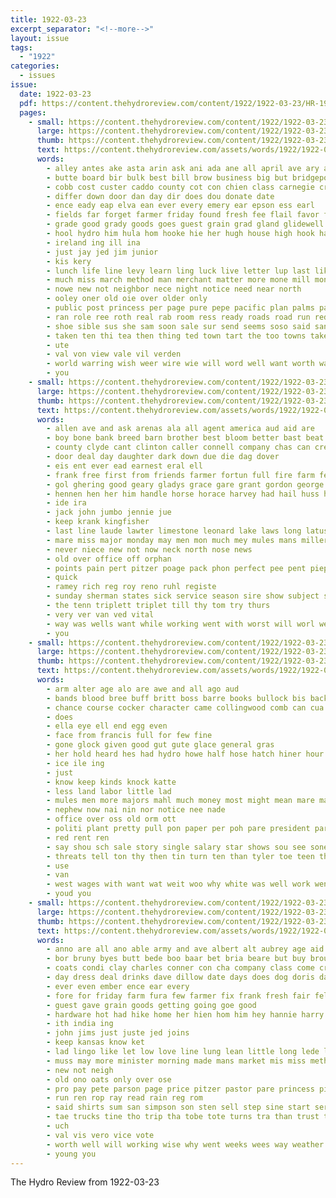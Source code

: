 ```yaml
---
title: 1922-03-23
excerpt_separator: "<!--more-->"
layout: issue
tags:
  - "1922"
categories:
  - issues
issue:
  date: 1922-03-23
  pdf: https://content.thehydroreview.com/content/1922/1922-03-23/HR-1922-03-23.pdf
  pages:
    - small: https://content.thehydroreview.com/content/1922/1922-03-23/small/HR-1922-03-23-01.jpg
      large: https://content.thehydroreview.com/content/1922/1922-03-23/large/HR-1922-03-23-01.jpg
      thumb: https://content.thehydroreview.com/content/1922/1922-03-23/thumbnails/HR-1922-03-23-01.jpg
      text: https://content.thehydroreview.com/assets/words/1922/1922-03-23/HR-1922-03-23-01.txt
      words:
        - alley antes ake asta arin ask ani ada ane all april ave ary and aman apache ades are
        - butte board bir bulk best bill brow business big but bridgeport bound begun better been back brother buy boucher busi beene boot bale buyer beans
        - cobb cost custer caddo county cot con chien class carnegie cream childre crea city cao can college cam chile come consoli comes cyril church child coast carr cold candy course
        - differ down door dan day dir does dou donate date
        - ence eady eap elva ean ever every emery ear epson ess earl
        - fields far forget farmer friday found fresh fee flail favor famous farm font few figures floor fees fore folks for from felton first
        - grade good grady goods goes guest grain grad gland glidewell
        - hool hydro him hula hom hooke hie her hugh house high hook hand hert home head hust har hold hub how had hal has hair
        - ireland ing ill ina
        - just jay jed jim junior
        - kis kery
        - lunch life line levy learn ling luck live letter lup last like litteer long list lung large ligh losing let little
        - much miss march method man merchant matter more mone mill mond mee money manner must mills many most main mae
        - nowe new not neighbor nece night notice need near north
        - ooley oner old oie over older only
        - public post princess per page pure pepe pacific plan palms pay port pleasant people place piece phe
        - ran role ree roth real rab room ress ready roads road run red rival roy reas reeds read running reed rather rent
        - shoe sible sus she sam soon sale sur send seems soso said sane stand strong school see sister strang second stick sin saturday such schol schools sales ser sed sever sport sal sid state say stock
        - taken ten thi tea then thing ted town tart the too towns takes taste tie tax than teach tin ton them tor tey thresher trip tite times tole take
        - ute
        - val von view vale vil verden
        - world warring wish weer wire wie will word well want worth ways week washita work weather wild while wise west with was words way why wooden
        - you
    - small: https://content.thehydroreview.com/content/1922/1922-03-23/small/HR-1922-03-23-02.jpg
      large: https://content.thehydroreview.com/content/1922/1922-03-23/large/HR-1922-03-23-02.jpg
      thumb: https://content.thehydroreview.com/content/1922/1922-03-23/thumbnails/HR-1922-03-23-02.jpg
      text: https://content.thehydroreview.com/assets/words/1922/1922-03-23/HR-1922-03-23-02.txt
      words:
        - allen ave and ask arenas ala all agent america aud aid are
        - boy bone bank breed barn brother best bloom better bast beat breeding box
        - county clyde cant clinton caller connell company chas can creek comes col city colt
        - door deal day daughter dark down due die dag dover
        - eis ent ever ead earnest eral ell
        - frank free first from friends farmer fortun full fire farm fer for
        - gol ghering good geary gladys grace gare grant gordon george
        - hennen hen her him handle horse horace harvey had hail huss has hydro home hold
        - ide ira
        - jack john jumbo jennie jue
        - keep krank kingfisher
        - last line laude lawter limestone leonard lake laws long latus left little
        - mare miss major monday may men mon much mey mules mans miller merchant mares miles mond most moore maher
        - never niece new not now neck north nose news
        - old over office off orphan
        - points pain pert pitzer poage pack phon perfect pee pent pieper packard per
        - quick
        - ramey rich reg roy reno ruhl registe
        - sunday sherman states sick service season sire show subject son stockman study saturday smith south sale side scott spain
        - the tenn triplett triplet till thy tom try thurs
        - very ver van ved vital
        - way was wells want while working went with worst will worl west winning white window
        - you
    - small: https://content.thehydroreview.com/content/1922/1922-03-23/small/HR-1922-03-23-03.jpg
      large: https://content.thehydroreview.com/content/1922/1922-03-23/large/HR-1922-03-23-03.jpg
      thumb: https://content.thehydroreview.com/content/1922/1922-03-23/thumbnails/HR-1922-03-23-03.jpg
      text: https://content.thehydroreview.com/assets/words/1922/1922-03-23/HR-1922-03-23-03.txt
      words:
        - arm alter age alo are awe and all ago aud
        - bands blood bree buff britt boss barre books bullock bis back bron bet ballock but bull bang bully business
        - chance course cocker character came collingwood comb can cua
        - does
        - ella eye ell end egg even
        - face from francis full for few fine
        - gone glock given good gut gute glace general gras
        - her hold heard hes had hydro howe half hose hatch hiner hour hai him hile house how has
        - ice ile ing
        - just
        - know keep kinds knock katte
        - less land labor little lad
        - mules men more majors mahl much money most might mean mare may miles man
        - nephew now nai nin nor notice nee nade
        - office over oss old orm ott
        - politi plant pretty pull pon paper per poh pare president part pure
        - red rent ren
        - say shou sch sale story single salary star shows sou see sone stand straight special send start side strain stay set
        - threats tell ton thy then tin turn ten than tyler toe teen thing try trong too tegen trick trust the taken
        - use
        - van
        - west wages with want wat weit woo why white was well work went
        - youd you
    - small: https://content.thehydroreview.com/content/1922/1922-03-23/small/HR-1922-03-23-04.jpg
      large: https://content.thehydroreview.com/content/1922/1922-03-23/large/HR-1922-03-23-04.jpg
      thumb: https://content.thehydroreview.com/content/1922/1922-03-23/thumbnails/HR-1922-03-23-04.jpg
      text: https://content.thehydroreview.com/assets/words/1922/1922-03-23/HR-1922-03-23-04.txt
      words:
        - anno are all ano able army and ave albert alt aubrey age aid
        - bor bruny byes butt bede boo baar bet bria beare but buy brought buff buta better business bros ber back bank borrow board baby
        - coats condi clay charles conner con cha company class come crosswhite chan can church clerk cox connie coste custer child col cattle cold candy
        - day dress deal drinks dave dillow date days does dog doris dan done
        - ever even ember ence ear every
        - fore for friday farm fura few farmer fix frank fresh fair fellow force front from fancy
        - guest gave grain goods getting going goe good
        - hardware hot had hike home her hien hom him hey hannie harry hydro herndon hour halter hatfield has harness hall how
        - ith india ing
        - john jims just juste jed joins
        - keep kansas know ket
        - lad lingo like let low love line lung lean little long lede lay laval light leedy large
        - muss may more minister morning made mans market mis miss method mack mae mond monday men money mules march
        - new not neigh
        - old ono oats only over ose
        - pro pay pete parson page price pitzer pastor pare princess pian promise pool pullen pauline
        - run ren rop ray read rain reg rom
        - said shirts sum san simpson son sten sell step sine start ser south stock sunday school such stand saline saturday say subject sale shall sam soni stevens sur scott she stake spring salina sales schools see
        - tae trucks tine tho trip tha tobe tote turns tra than trust take tie thing try the trom town tell tay thee till
        - uch
        - val vis vero vice vote
        - worth well will working wise why went weeks wees way weather want walker with work world
        - young you
---
```


The Hydro Review from 1922-03-23

<!--more-->

